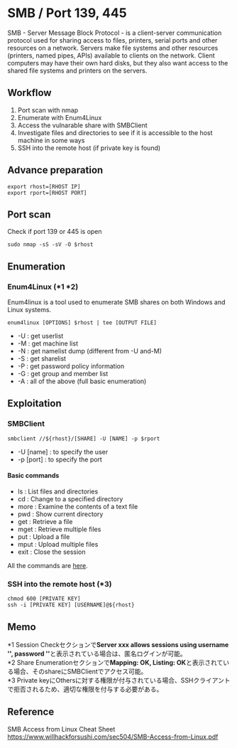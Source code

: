 # SMB / Port 139, 445
SMB - Server Message Block Protocol - is a client-server communication protocol used for sharing access to files, printers, serial ports and other resources on a network. Servers make file systems and other resources (printers, named pipes, APIs) available to clients on the network. Client computers may have their own hard disks, but they also want access to the shared file systems and printers on the servers.

## Workflow
1. Port scan with nmap
2. Enumerate with Enum4Linux
3. Access the vulnarable share with SMBClient  
4. Investigate files and directories to see if it is accessible to the host machine in some ways
5. SSH into the remote host (if private key is found)

## Advance preparation
```
export rhost=[RHOST IP]
export rport=[RHOST PORT]
```

## Port scan
Check if port 139 or 445 is open
```
sudo nmap -sS -sV -O $rhost
```

## Enumeration
### Enum4Linux (*1 *2)
Enum4linux is a tool used to enumerate SMB shares on both Windows and Linux systems. 
```
enum4linux [OPTIONS] $rhost | tee [OUTPUT FILE]
```

- -U : get userlist
- -M : get machine list
- -N : get namelist dump (different from -U and-M)
- -S : get sharelist
- -P : get password policy information
- -G : get group and member list
- -A : all of the above (full basic enumeration)

## Exploitation
### SMBClient
```
smbclient //${rhost}/[SHARE] -U [NAME] -p $rport  
```

- -U [name] : to specify the user
- -p [port] : to specify the port

#### Basic commands
- ls : List files and directories
- cd : Change to a specified directory
- more : Examine the contents of a text file
- pwd : Show current directory
- get : Retrieve a file
- mget : Retrieve multiple files
- put : Upload a file
- mput : Upload multiple files
- exit : Close the session

All the commands are [here](http://www.samba.gr.jp/project/translation/3.6/htmldocs/manpages-3/smbclient.1.html).

### SSH into the remote host (*3)
```
chmod 600 [PRIVATE KEY]
ssh -i [PRIVATE KEY] [USERNAME]@${rhost}
```

## Memo
*1 Session Checkセクションで<strong>Server xxx allows sessions using username '', password ''</strong>と表示されている場合は、匿名ログインが可能。  
*2 Share Enumerationセクションで<strong>Mapping: OK, Listing: OK</strong>と表示されている場合、そのshareにSMBClientでアクセス可能。  
*3 Private keyにOthersに対する権限が付与されている場合、SSHクライアントで拒否されるため、適切な権限を付与する必要がある。

## Reference

SMB Access from Linux Cheat Sheet  
https://www.willhackforsushi.com/sec504/SMB-Access-from-Linux.pdf
